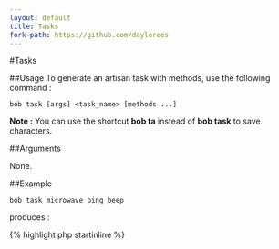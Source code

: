 ```yaml
---
layout: default
title: Tasks
fork-path: https://github.com/daylerees
---
```


#Tasks

##Usage
To generate an artisan task with methods, use the following command :

	bob task [args] <task_name> [methods ...]

<div class="alert alert-info">
<strong>Note :</strong> You can use the shortcut <strong>bob ta</strong> instead of <strong>bob task</strong> to save characters.
</div>


##Arguments

None.

##Example

	bob task microwave ping beep

produces :

{% highlight php startinline %}
<?php

class Microwave_Task extends Task {

	public function run($arguments)
	{
		echo "Ran task: Microwave_Task : run()".PHP_EOL;
	}

	public function ping()
	{
		echo "Ran task: Microwave_Task : ping()".PHP_EOL;
	}

	public function beep()
	{
		echo "Ran task: Microwave_Task : beep()".PHP_EOL;
	}

}
{% endhighlight %}